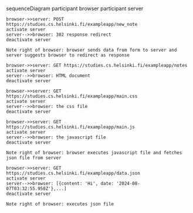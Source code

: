 sequenceDiagram
    participant browser
    participant server
    
    browser->>server: POST https://studies.cs.helsinki.fi/exampleapp/new_note
    activate server
    server-->>browser: 302 response redirect
    deactivate server

    Note right of browser: browser sends data from form to server and server suggests browser to redirect as response
    
    browser->>server: GET https://studies.cs.helsinki.fi/exampleapp/notes
    activate server
    server-->>browser: HTML document
    deactivate server
    
    browser->>server: GET https://studies.cs.helsinki.fi/exampleapp/main.css
    activate server
    server-->>browser: the css file
    deactivate server
        
    browser->>server: GET https://studies.cs.helsinki.fi/exampleapp/main.js
    activate server
    server-->>browser: the javascript file
    deactivate server    

    Note right of browser: browser executes javascript file and fetches json file from server

    browser->>server: GET https://studies.cs.helsinki.fi/exampleapp/data.json
    activate server
    server-->>browser: [{content: 'Hi', date: '2024-08-07T03:32:55.950Z'},...]
    deactivate server 

    Note right of browser: executes json file

